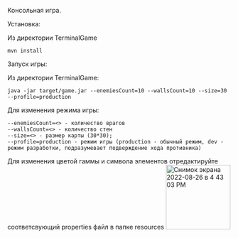 Консольная игра.

Установка:

Из директории TerminalGame
```
mvn install
```
Запуск игры:

Из директории TerminalGame:
```
java -jar target/game.jar --enemiesCount=10 --wallsCount=10 --size=30 --profile=production
```
Для изменения режима игры:
```
--enemiesCount=<> - количество врагов
--wallsCount=<> - количество стен
--size=<> - размер карты (30*30);
--profile=production - режим игры (production - обычный режим, dev - режим разработки, подразумевает подверждение хода противника)
```
Для изменения цветой гаммы и символа элементов отредактируйте соответсвующий properties файл в папке resources
<img width="145" alt="Снимок экрана 2022-08-26 в 4 43 03 PM" src="https://user-images.githubusercontent.com/94602550/186917303-abb04349-dad3-4b77-8375-81446b5b253a.png">
